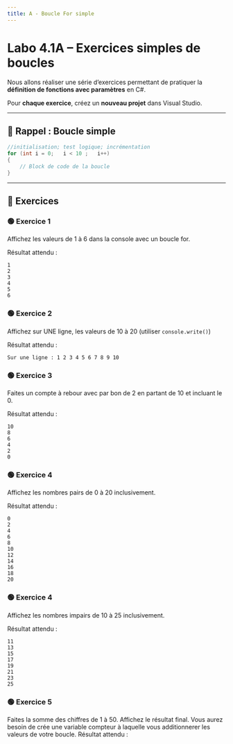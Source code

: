 ```yaml
---
title: A - Boucle For simple
---
```


# Labo 4.1A – Exercices simples de boucles

Nous allons réaliser une série d’exercices permettant de pratiquer la **définition de fonctions avec paramètres** en C#.

Pour **chaque exercice**, créez un **nouveau projet** dans Visual Studio.

---

## 📌 Rappel : Boucle simple

```csharp
//initialisation; test logique; incrémentation  
for (int i = 0;   i < 10 ;   i++)
{
    // Block de code de la boucle
}
```



---

## 🧩 Exercices

### 🟢 Exercice 1 
Affichez les valeurs de 1 à 6 dans la console avec un boucle for.

Résultat attendu :
```
1
2
3
4
5
6
```


### 🟢 Exercice 2
Affichez sur UNE ligne, les valeurs de 10 à 20 (utiliser `console.write()`)

Résultat attendu :
```
Sur une ligne : 1 2 3 4 5 6 7 8 9 10
```

### 🟢 Exercice 3
Faites un compte à rebour avec par bon de 2 en partant de 10 et incluant le 0.

Résultat attendu :
```
10
8
6
4
2
0
```


### 🟢 Exercice 4
Affichez les nombres pairs de 0 à 20 inclusivement.

Résultat attendu :
```
0
2
4
6
8
10
12
14
16
18
20
```

### 🟢 Exercice 4
Affichez les nombres impairs de 10 à 25 inclusivement.

Résultat attendu :
```
11
13
15
17
19
21
23
25
```

### 🟢 Exercice 5
Faites la somme des chiffres de 1 à 50.
Affichez le résultat final.
Vous aurez besoin de crée une variable compteur à laquelle vous additionnerer les valeurs de votre boucle.
Résultat attendu :
